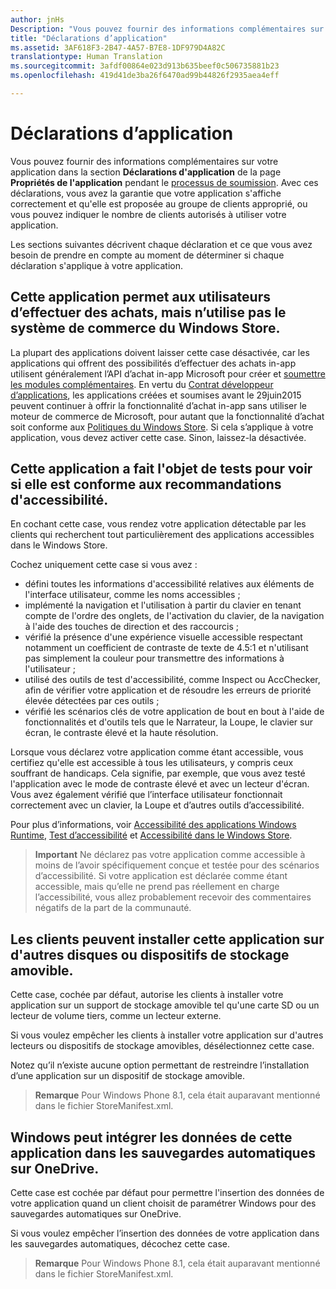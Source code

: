 ```yaml
---
author: jnHs
Description: "Vous pouvez fournir des informations complémentaires sur votre application dans la section Déclarations d’application de la page Propriétés de l’application pendant le processus de soumission."
title: "Déclarations d’application"
ms.assetid: 3AF618F3-2B47-4A57-B7E8-1DF979D4A82C
translationtype: Human Translation
ms.sourcegitcommit: 3afdf00864e023d913b635beef0c506735881b23
ms.openlocfilehash: 419d41de3ba26f6470ad99b44826f2935aea4eff

---
```


# Déclarations d’application

Vous pouvez fournir des informations complémentaires sur votre application dans la section **Déclarations d'application** de la page **Propriétés de l'application** pendant le [processus de soumission](app-submissions.md). Avec ces déclarations, vous avez la garantie que votre application s'affiche correctement et qu'elle est proposée au groupe de clients approprié, ou vous pouvez indiquer le nombre de clients autorisés à utiliser votre application.

Les sections suivantes décrivent chaque déclaration et ce que vous avez besoin de prendre en compte au moment de déterminer si chaque déclaration s'applique à votre application.

## Cette application permet aux utilisateurs d’effectuer des achats, mais n’utilise pas le système de commerce du Windows Store.

La plupart des applications doivent laisser cette case désactivée, car les applications qui offrent des possibilités d’effectuer des achats in-app utilisent généralement l’API d’achat in-app Microsoft pour créer et [soumettre les modules complémentaires](add-on-submissions.md). En vertu du [Contrat développeur d’applications](https://msdn.microsoft.com/library/windows/apps/hh694058), les applications créées et soumises avant le 29juin2015 peuvent continuer à offrir la fonctionnalité d’achat in-app sans utiliser le moteur de commerce de Microsoft, pour autant que la fonctionnalité d’achat soit conforme aux [Politiques du Windows Store](https://msdn.microsoft.com/library/windows/apps/dn764944.aspx#pol_10_8). Si cela s’applique à votre application, vous devez activer cette case. Sinon, laissez-la désactivée.

## Cette application a fait l'objet de tests pour voir si elle est conforme aux recommandations d'accessibilité.

En cochant cette case, vous rendez votre application détectable par les clients qui recherchent tout particulièrement des applications accessibles dans le Windows Store.

Cochez uniquement cette case si vous avez :

-   défini toutes les informations d'accessibilité relatives aux éléments de l'interface utilisateur, comme les noms accessibles ;
-   implémenté la navigation et l'utilisation à partir du clavier en tenant compte de l'ordre des onglets, de l'activation du clavier, de la navigation à l'aide des touches de direction et des raccourcis ;
-   vérifié la présence d'une expérience visuelle accessible respectant notamment un coefficient de contraste de texte de 4.5:1 et n'utilisant pas simplement la couleur pour transmettre des informations à l'utilisateur ;
-   utilisé des outils de test d'accessibilité, comme Inspect ou AccChecker, afin de vérifier votre application et de résoudre les erreurs de priorité élevée détectées par ces outils ;
-   vérifié les scénarios clés de votre application de bout en bout à l'aide de fonctionnalités et d'outils tels que le Narrateur, la Loupe, le clavier sur écran, le contraste élevé et la haute résolution.

Lorsque vous déclarez votre application comme étant accessible, vous certifiez qu'elle est accessible à tous les utilisateurs, y compris ceux souffrant de handicaps. Cela signifie, par exemple, que vous avez testé l'application avec le mode de contraste élevé et avec un lecteur d'écran. Vous avez également vérifié que l’interface utilisateur fonctionnait correctement avec un clavier, la Loupe et d’autres outils d’accessibilité.

Pour plus d’informations, voir [Accessibilité des applications Windows Runtime](https://msdn.microsoft.com/library/windows/apps/dn263101), [Test d’accessibilité](https://msdn.microsoft.com/library/windows/apps/mt297664) et [Accessibilité dans le Windows Store](https://msdn.microsoft.com/library/windows/apps/mt297663).

> **Important** Ne déclarez pas votre application comme accessible à moins de l’avoir spécifiquement conçue et testée pour des scénarios d’accessibilité. Si votre application est déclarée comme étant accessible, mais qu’elle ne prend pas réellement en charge l’accessibilité, vous allez probablement recevoir des commentaires négatifs de la part de la communauté.

## Les clients peuvent installer cette application sur d'autres disques ou dispositifs de stockage amovible.

Cette case, cochée par défaut, autorise les clients à installer votre application sur un support de stockage amovible tel qu'une carte SD ou un lecteur de volume tiers, comme un lecteur externe.

Si vous voulez empêcher les clients à installer votre application sur d'autres lecteurs ou dispositifs de stockage amovibles, désélectionnez cette case.

Notez qu’il n’existe aucune option permettant de restreindre l’installation d’une application sur un dispositif de stockage amovible.

> **Remarque** Pour Windows Phone 8.1, cela était auparavant mentionné dans le fichier StoreManifest.xml.

## Windows peut intégrer les données de cette application dans les sauvegardes automatiques sur OneDrive.

Cette case est cochée par défaut pour permettre l'insertion des données de votre application quand un client choisit de paramétrer Windows pour des sauvegardes automatiques sur OneDrive.

Si vous voulez empêcher l’insertion des données de votre application dans les sauvegardes automatiques, décochez cette case.

> **Remarque** Pour Windows Phone 8.1, cela était auparavant mentionné dans le fichier StoreManifest.xml.

 

 

 







<!--HONumber=Aug16_HO3-->


